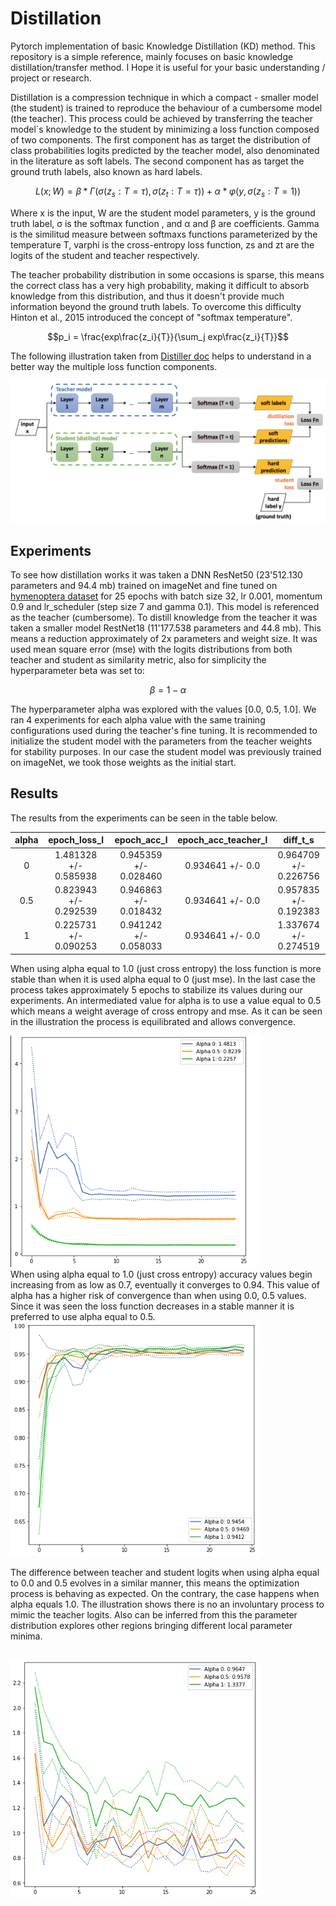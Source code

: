 # Distillation
Pytorch implementation of basic Knowledge Distillation (KD) method.
This repository is a simple reference, mainly focuses on basic knowledge distillation/transfer method. I Hope it is useful for your basic understanding / project or research.
 
Distillation is a compression technique in which a compact - smaller model (the student)  is trained to reproduce the behaviour of a cumbersome model (the teacher). This process
could be achieved by transferring the teacher model´s knowledge to the student by minimizing a loss function composed of two components. The first component has as target the distribution of class probabilities logits predicted by the teacher model, also denominated in the literature as soft labels. The second component has as target the ground truth labels, also known as hard labels.
 
$$ L(x; W) = \beta * \Gamma (\sigma (z_s: T=\tau ), \sigma (z_t: T=\tau)) + \alpha * \varphi (y, \sigma (z_s: T=1)) $$
 
Where x is the input, W are the student model parameters, y is the ground truth label, σ is the softmax function , and α and β are coefficients. Gamma is the similitud measure between softmaxs functions parameterized by the temperature T, varphi is the cross-entropy loss function, zs and zt are the logits of the student and teacher respectively.
 
 
The teacher probability distribution in some occasions is sparse, this means the correct class has a very high probability, making it difficult to absorb knowledge from this distribution, and thus it doesn't provide much information beyond the ground truth labels. To overcome this difficulty Hinton et al., 2015 introduced the concept of "softmax temperature".
 
$$p_i = \frac{exp\frac{z_i}{T}}{\sum_j  exp\frac{z_i}{T}}$$
 
 
The following illustration taken from [Distiller doc](https://intellabs.github.io/distiller/knowledge_distillation.html) helps to understand in a better way the multiple loss function components.
 
<img src="knowledge_distillation.png" alt="drawing" width="700"/>
 
## Experiments
 
To see how distillation works it was taken a DNN ResNet50 (23'512.130 parameters and 94.4 mb) trained on imageNet and fine tuned on [hymenoptera dataset](https://download.pytorch.org/tutorial/hymenoptera_data.zip) for 25 epochs with batch size 32, lr 0.001, momentum 0.9 and lr_scheduler (step size 7 and gamma 0.1). This model is referenced as the teacher (cumbersome). To distill knowledge from the teacher it was taken a smaller model RestNet18 (11'177.538 parameters and 44.8 mb). This means a reduction approximately of 2x parameters and weight size. It was used mean square error (mse) with the logits distributions from both teacher and student as similarity metric, also for simplicity the hyperparameter beta was set to:
 
$$ \beta = 1 - \alpha $$
 
The hyperparameter alpha was explored with the values [0.0, 0.5, 1.0]. We ran 4 experiments for each alpha value with the same training configurations used during the teacher's fine tuning. It is recommended to initialize the student model with the parameters from the teacher weights for stability purposes. In our case the student model was previously trained on imageNet, we took those weights as the initial start.
 
## Results
 
The results from the experiments can be seen in the table below.
 
|   alpha   | epoch_loss_l             | epoch_acc_l            | epoch_acc_teacher_l  | diff_t_s              |
|:---------:|:------------------------:|:----------------------:|:--------------------:|:---------------------:|
|    0      |   1.481328 +/- 0.585938  | 0.945359  +/- 0.028460 | 0.934641 +/-  0.0    | 0.964709 +/- 0.226756 |
|    0.5    |   0.823943 +/- 0.292539  | 0.946863  +/- 0.018432 | 0.934641  +/- 0.0    | 0.957835 +/- 0.192383 |
|    1      |   0.225731 +/- 0.090253  | 0.941242  +/- 0.058033 | 0.934641  +/- 0.0    | 1.337674 +/- 0.274519 |

When using alpha equal to 1.0 (just cross entropy) the loss function is more stable than when it is used alpha equal to 0 (just mse). In the last case the process takes approximately 5 epochs to stabilize its values during our experiments. An intermediated value for alpha is to use a value equal to 0.5 which means a weight average of cross entropy and mse. As it can be seen in the illustration the process is equilibrated and allows convergence.
<br>

<img src="img/Screen Shot 2021-08-13 at 3.39.44 PM.png" alt="drawing" width="400"/>

<br>
When using alpha equal to 1.0 (just cross entropy) accuracy values begin increasing from as low as 0.7, eventually it converges to 0.94. This value of alpha has a higher risk of convergence than when using 0.0, 0.5 values. Since it was seen the loss function decreases in a stable manner it is preferred to use alpha equal to 0.5.
<br>

<img src="img/Screen Shot 2021-08-13 at 3.40.03 PM.png" alt="drawing" width="400"/>
<br>

The difference between teacher and student logits when using alpha equal to 0.0 and 0.5 evolves in a similar manner, this means the optimization process is behaving as expected. On the contrary, the case happens when alpha equals 1.0. The illustration shows there is no an involuntary process to mimic the teacher logits. Also can be inferred from this the parameter distribution explores other regions bringing different local parameter minima.
 
<br>
<img src="img/Screen Shot 2021-08-13 at 3.40.21 PM.png" alt="drawing" width="400"/>
